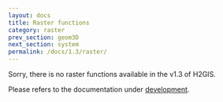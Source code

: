 ```yaml
---
layout: docs
title: Raster functions
category: raster
prev_section: geom3D
next_section: system
permalink: /docs/1.3/raster/
---
```


Sorry, there is no raster functions available in the v1.3 of H2GIS.

Please refers to the documentation under [development](../../dev/raster).
